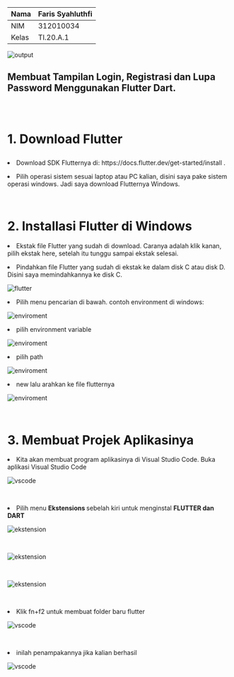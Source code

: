 
| Nama      | Faris Syahluthfi |
| ----------- | ----------- |
| NIM     | 312010034       |
| Kelas   | TI.20.A.1        |

![output](screenshot/faris.jpg)</p>

## Membuat Tampilan Login, Registrasi dan Lupa Password Menggunakan Flutter Dart. </p></br>
# 1. Download Flutter</p>
<li> Download SDK Flutternya di: https://docs.flutter.dev/get-started/install . </li> </p>
<li> Pilih operasi sistem sesuai laptop atau PC kalian, disini saya pake sistem operasi windows. Jadi saya download Flutternya Windows.</li></p> </br>

# 2. Installasi Flutter di Windows

<li> Ekstak file Flutter yang sudah di download. Caranya adalah klik kanan, pilih ekstak here, setelah itu tunggu sampai ekstak selesai. </li><p>
<li> Pindahkan file Flutter yang sudah di ekstak ke dalam disk C atau disk D. Disini saya memindahkannya ke disk C.

![flutter](screenshot/flutter.png)</li></p>

<li> Pilih menu pencarian di bawah. contoh environment di windows:

![enviroment](screenshot/enviroment.png)</li></p>
<li> pilih environment variable

![enviroment](screenshot/enviroment2.png)</li></p>

<li> pilih path

![enviroment](screenshot/enviroment3.png)</li></p>

<li> new lalu arahkan ke file flutternya

![enviroment](screenshot/enviroment4.png)</li></p></br>

# 3. Membuat Projek Aplikasinya </br>

<li> Kita akan membuat program aplikasinya di Visual Studio Code. Buka aplikasi Visual Studio Code

![vscode](screenshot/vscode.png)</li></p></br>

<li> Pilih menu <b> Ekstensions </b> sebelah kiri untuk menginstal <b> FLUTTER dan DART </b>

![ekstension](screenshot/ekstension1.png)</li></p></br>

![ekstension](screenshot/ekstension2.png)</li></p></br>

![ekstension](screenshot/ekstension3.png)</li></p></br>

<li> Klik fn+f2 untuk membuat folder baru flutter

![vscode](screenshot/vscode1.png)</li></p></br>

<li> inilah penampakannya jika kalian berhasil

![vscode](screenshot/vscode2.png)</li></p></br>





